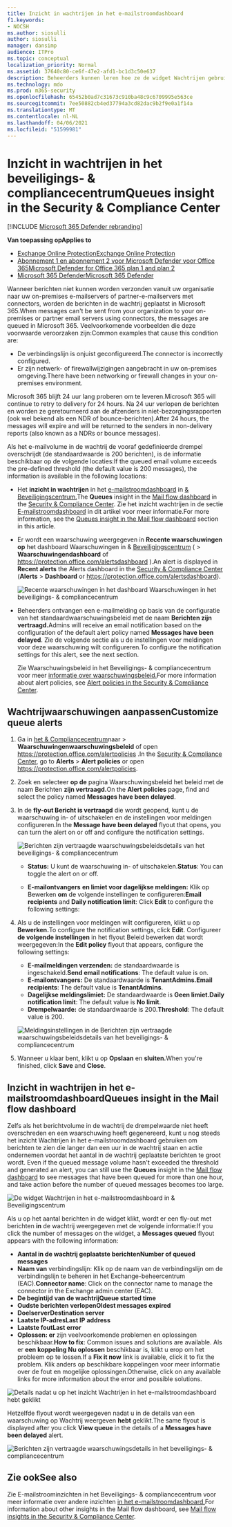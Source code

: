 ```yaml
---
title: Inzicht in wachtrijen in het e-mailstroomdashboard
f1.keywords:
- NOCSH
ms.author: siosulli
author: siosulli
manager: dansimp
audience: ITPro
ms.topic: conceptual
localization_priority: Normal
ms.assetid: 37640c80-ce6f-47e2-afd1-bc1d3c50e637
description: Beheerders kunnen leren hoe ze de widget Wachtrijen gebruiken in het e-mailstroomdashboard in het beveiligings- & compliancecentrum om mislukte e-mailstroom naar hun on-premises of partnerorganisaties te controleren via uitgaande verbindingslijnen.
ms.technology: mdo
ms.prod: m365-security
ms.openlocfilehash: 65452b0ad7c31673c910ba48c9c6709995e563ce
ms.sourcegitcommit: 7ee50882cb4ed37794a3cd82dac9b2f9e0a1f14a
ms.translationtype: MT
ms.contentlocale: nl-NL
ms.lasthandoff: 04/06/2021
ms.locfileid: "51599981"
---
```

# <a name="queues-insight-in-the-security--compliance-center"></a><span data-ttu-id="6723a-103">Inzicht in wachtrijen in het beveiligings- & compliancecentrum</span><span class="sxs-lookup"><span data-stu-id="6723a-103">Queues insight in the Security & Compliance Center</span></span>

[!INCLUDE [Microsoft 365 Defender rebranding](../includes/microsoft-defender-for-office.md)]

<span data-ttu-id="6723a-104">**Van toepassing op**</span><span class="sxs-lookup"><span data-stu-id="6723a-104">**Applies to**</span></span>
- [<span data-ttu-id="6723a-105">Exchange Online Protection</span><span class="sxs-lookup"><span data-stu-id="6723a-105">Exchange Online Protection</span></span>](exchange-online-protection-overview.md)
- [<span data-ttu-id="6723a-106">Abonnement 1 en abonnement 2 voor Microsoft Defender voor Office 365</span><span class="sxs-lookup"><span data-stu-id="6723a-106">Microsoft Defender for Office 365 plan 1 and plan 2</span></span>](defender-for-office-365.md)
- [<span data-ttu-id="6723a-107">Microsoft 365 Defender</span><span class="sxs-lookup"><span data-stu-id="6723a-107">Microsoft 365 Defender</span></span>](../defender/microsoft-365-defender.md)

<span data-ttu-id="6723a-108">Wanneer berichten niet kunnen worden verzonden vanuit uw organisatie naar uw on-premises e-mailservers of partner-e-mailservers met connectors, worden de berichten in de wachtrij geplaatst in Microsoft 365.</span><span class="sxs-lookup"><span data-stu-id="6723a-108">When messages can't be sent from your organization to your on-premises or partner email servers using connectors, the messages are queued in Microsoft 365.</span></span> <span data-ttu-id="6723a-109">Veelvoorkomende voorbeelden die deze voorwaarde veroorzaken zijn:</span><span class="sxs-lookup"><span data-stu-id="6723a-109">Common examples that cause this condition are:</span></span>

- <span data-ttu-id="6723a-110">De verbindingslijn is onjuist geconfigureerd.</span><span class="sxs-lookup"><span data-stu-id="6723a-110">The connector is incorrectly configured.</span></span>
- <span data-ttu-id="6723a-111">Er zijn netwerk- of firewallwijzigingen aangebracht in uw on-premises omgeving.</span><span class="sxs-lookup"><span data-stu-id="6723a-111">There have been networking or firewall changes in your on-premises environment.</span></span>

<span data-ttu-id="6723a-112">Microsoft 365 blijft 24 uur lang proberen om te leveren.</span><span class="sxs-lookup"><span data-stu-id="6723a-112">Microsoft 365 will continue to retry to delivery for 24 hours.</span></span> <span data-ttu-id="6723a-113">Na 24 uur verlopen de berichten en worden ze geretourneerd aan de afzenders in niet-bezorgingsrapporten (ook wel bekend als een NDR of bounce-berichten).</span><span class="sxs-lookup"><span data-stu-id="6723a-113">After 24 hours, the messages will expire and will be returned to the senders in non-delivery reports (also known as a NDRs or bounce messages).</span></span>

<span data-ttu-id="6723a-114">Als het e-mailvolume in de wachtrij de vooraf gedefinieerde drempel overschrijdt (de standaardwaarde is 200 berichten), is de informatie beschikbaar op de volgende locaties:</span><span class="sxs-lookup"><span data-stu-id="6723a-114">If the queued email volume exceeds the pre-defined threshold (the default value is 200 messages), the information is available in the following locations:</span></span>

- <span data-ttu-id="6723a-115">Het **inzicht in wachtrijen** in het [e-mailstroomdashboard](mail-flow-insights-v2.md) in [& Beveiligingscentrum.](https://protection.office.com)</span><span class="sxs-lookup"><span data-stu-id="6723a-115">The **Queues** insight in the [Mail flow dashboard](mail-flow-insights-v2.md) in the [Security & Compliance Center](https://protection.office.com).</span></span> <span data-ttu-id="6723a-116">Zie het inzicht wachtrijen in de sectie [E-mailstroomdashboard](#queues-insight-in-the-mail-flow-dashboard) in dit artikel voor meer informatie.</span><span class="sxs-lookup"><span data-stu-id="6723a-116">For more information, see the [Queues insight in the Mail flow dashboard](#queues-insight-in-the-mail-flow-dashboard) section in this article.</span></span>

- <span data-ttu-id="6723a-117">Er wordt een waarschuwing weergegeven in **Recente waarschuwingen op** het dashboard Waarschuwingen in & [Beveiligingscentrum](https://protection.office.com) ( \> **Waarschuwingendashboard** of <https://protection.office.com/alertsdashboard> ).</span><span class="sxs-lookup"><span data-stu-id="6723a-117">An alert is displayed in **Recent alerts** the Alerts dashboard in the [Security & Compliance Center](https://protection.office.com) (**Alerts** \> **Dashboard** or <https://protection.office.com/alertsdashboard>).</span></span>

  ![Recente waarschuwingen in het dashboard Waarschuwingen in het beveiligings- & compliancecentrum](../../media/mfi-queued-messages-alert.png)

- <span data-ttu-id="6723a-119">Beheerders ontvangen een e-mailmelding op basis van de configuratie van het standaardwaarschuwingsbeleid met de naam **Berichten zijn vertraagd.**</span><span class="sxs-lookup"><span data-stu-id="6723a-119">Admins will receive an email notification based on the configuration of the default alert policy named **Messages have been delayed**.</span></span> <span data-ttu-id="6723a-120">Zie de volgende sectie als u de instellingen voor meldingen voor deze waarschuwing wilt configureren.</span><span class="sxs-lookup"><span data-stu-id="6723a-120">To configure the notification settings for this alert, see the next section.</span></span>

  <span data-ttu-id="6723a-121">Zie Waarschuwingsbeleid in het Beveiligings- & compliancecentrum voor meer [informatie over waarschuwingsbeleid.](../../compliance/alert-policies.md)</span><span class="sxs-lookup"><span data-stu-id="6723a-121">For more information about alert policies, see [Alert policies in the Security & Compliance Center](../../compliance/alert-policies.md).</span></span>

## <a name="customize-queue-alerts"></a><span data-ttu-id="6723a-122">Wachtrijwaarschuwingen aanpassen</span><span class="sxs-lookup"><span data-stu-id="6723a-122">Customize queue alerts</span></span>

1. <span data-ttu-id="6723a-123">Ga in [het & Compliancecentrum](https://protection.office.com)naar  \> **Waarschuwingenwaarschuwingsbeleid** of open <https://protection.office.com/alertpolicies> .</span><span class="sxs-lookup"><span data-stu-id="6723a-123">In the [Security & Compliance Center](https://protection.office.com), go to **Alerts** \> **Alert policies** or open <https://protection.office.com/alertpolicies>.</span></span>

2. <span data-ttu-id="6723a-124">Zoek en selecteer **op de** pagina Waarschuwingsbeleid het beleid met de naam Berichten **zijn vertraagd.**</span><span class="sxs-lookup"><span data-stu-id="6723a-124">On the **Alert policies** page, find and select the policy named **Messages have been delayed**.</span></span>

3. <span data-ttu-id="6723a-125">In de **fly-out Bericht is vertraagd** die wordt geopend, kunt u de waarschuwing in- of uitschakelen en de instellingen voor meldingen configureren.</span><span class="sxs-lookup"><span data-stu-id="6723a-125">In the **Message have been delayed** flyout that opens, you can turn the alert on or off and configure the notification settings.</span></span>

   ![Berichten zijn vertraagde waarschuwingsbeleidsdetails van het beveiligings- & compliancecentrum](../../media/mfi-queued-messages-alert-policy.png)

   - <span data-ttu-id="6723a-127">**Status:** U kunt de waarschuwing in- of uitschakelen.</span><span class="sxs-lookup"><span data-stu-id="6723a-127">**Status**: You can toggle the alert on or off.</span></span>

   - <span data-ttu-id="6723a-128">**E-mailontvangers** **en limiet voor dagelijkse meldingen:** Klik op Bewerken **om** de volgende instellingen te configureren:</span><span class="sxs-lookup"><span data-stu-id="6723a-128">**Email recipients** and **Daily notification limit**: Click **Edit** to configure the following settings:</span></span>

4. <span data-ttu-id="6723a-129">Als u de instellingen voor meldingen wilt configureren, klikt u op **Bewerken.**</span><span class="sxs-lookup"><span data-stu-id="6723a-129">To configure the notification settings, click **Edit**.</span></span> <span data-ttu-id="6723a-130">Configureer **de volgende instellingen** in het flyout Beleid bewerken dat wordt weergegeven:</span><span class="sxs-lookup"><span data-stu-id="6723a-130">In the **Edit policy** flyout that appears, configure the following settings:</span></span>

   - <span data-ttu-id="6723a-131">**E-mailmeldingen verzenden:** de standaardwaarde is ingeschakeld.</span><span class="sxs-lookup"><span data-stu-id="6723a-131">**Send email notifications**: The default value is on.</span></span>
   - <span data-ttu-id="6723a-132">**E-mailontvangers:** De standaardwaarde is **TenantAdmins.**</span><span class="sxs-lookup"><span data-stu-id="6723a-132">**Email recipients**: The default value is **TenantAdmins**.</span></span>
   - <span data-ttu-id="6723a-133">**Dagelijkse meldingslimiet:** De standaardwaarde is **Geen limiet.**</span><span class="sxs-lookup"><span data-stu-id="6723a-133">**Daily notification limit**: The default value is **No limit**.</span></span>
   - <span data-ttu-id="6723a-134">**Drempelwaarde:** de standaardwaarde is 200.</span><span class="sxs-lookup"><span data-stu-id="6723a-134">**Threshold**: The default value is 200.</span></span>

   ![Meldingsinstellingen in de Berichten zijn vertraagde waarschuwingsbeleidsdetails van het beveiligings- & compliancecentrum](../../media/mfi-queued-messages-alert-policy-notification-settings.png)

5. <span data-ttu-id="6723a-136">Wanneer u klaar bent, klikt u op **Opslaan** en **sluiten.**</span><span class="sxs-lookup"><span data-stu-id="6723a-136">When you're finished, click **Save** and **Close**.</span></span>

## <a name="queues-insight-in-the-mail-flow-dashboard"></a><span data-ttu-id="6723a-137">Inzicht in wachtrijen in het e-mailstroomdashboard</span><span class="sxs-lookup"><span data-stu-id="6723a-137">Queues insight in the Mail flow dashboard</span></span>

<span data-ttu-id="6723a-138">Zelfs als het berichtvolume in de wachtrij de drempelwaarde niet heeft  overschreden en een waarschuwing heeft gegenereerd, kunt u nog steeds het inzicht Wachtrijen in het e-mailstroomdashboard gebruiken om berichten te zien die langer dan een uur in de wachtrij staan en actie ondernemen voordat het aantal in de wachtrij geplaatste berichten te groot wordt. [](mail-flow-insights-v2.md)</span><span class="sxs-lookup"><span data-stu-id="6723a-138">Even if the queued message volume hasn't exceeded the threshold and generated an alert, you can still use the **Queues** insight in the [Mail flow dashboard](mail-flow-insights-v2.md) to see messages that have been queued for more than one hour, and take action before the number of queued messages becomes too large.</span></span>

![De widget Wachtrijen in het e-mailstroomdashboard in & Beveiligingscentrum](../../media/mfi-queues-widget.png)

<span data-ttu-id="6723a-140">Als u op het aantal berichten in de widget klikt, wordt er een fly-out met berichten **in** de wachtrij weergegeven met de volgende informatie:</span><span class="sxs-lookup"><span data-stu-id="6723a-140">If you click the number of messages on the widget, a **Messages queued** flyout appears with the following information:</span></span>

- <span data-ttu-id="6723a-141">**Aantal in de wachtrij geplaatste berichten**</span><span class="sxs-lookup"><span data-stu-id="6723a-141">**Number of queued messages**</span></span>
- <span data-ttu-id="6723a-142">**Naam van** verbindingslijn: Klik op de naam van de verbindingslijn om de verbindingslijn te beheren in het Exchange-beheercentrum (EAC).</span><span class="sxs-lookup"><span data-stu-id="6723a-142">**Connector name**: Click on the connector name to manage the connector in the Exchange admin center (EAC).</span></span>
- <span data-ttu-id="6723a-143">**De begintijd van de wachtrij**</span><span class="sxs-lookup"><span data-stu-id="6723a-143">**Queue started time**</span></span>
- <span data-ttu-id="6723a-144">**Oudste berichten verlopen**</span><span class="sxs-lookup"><span data-stu-id="6723a-144">**Oldest messages expired**</span></span>
- <span data-ttu-id="6723a-145">**Doelserver**</span><span class="sxs-lookup"><span data-stu-id="6723a-145">**Destination server**</span></span>
- <span data-ttu-id="6723a-146">**Laatste IP-adres**</span><span class="sxs-lookup"><span data-stu-id="6723a-146">**Last IP address**</span></span>
- <span data-ttu-id="6723a-147">**Laatste fout**</span><span class="sxs-lookup"><span data-stu-id="6723a-147">**Last error**</span></span>
- <span data-ttu-id="6723a-148">**Oplossen: er** zijn veelvoorkomende problemen en oplossingen beschikbaar.</span><span class="sxs-lookup"><span data-stu-id="6723a-148">**How to fix**: Common issues and solutions are available.</span></span> <span data-ttu-id="6723a-149">Als er **een koppeling Nu oplossen** beschikbaar is, klikt u erop om het probleem op te lossen.</span><span class="sxs-lookup"><span data-stu-id="6723a-149">If a **Fix it now** link is available, click it to fix the problem.</span></span> <span data-ttu-id="6723a-150">Klik anders op beschikbare koppelingen voor meer informatie over de fout en mogelijke oplossingen.</span><span class="sxs-lookup"><span data-stu-id="6723a-150">Otherwise, click on any available links for more information about the error and possible solutions.</span></span>

![Details nadat u op het inzicht Wachtrijen in het e-mailstroomdashboard hebt geklikt](../../media/mfi-queues-details.png)

<span data-ttu-id="6723a-152">Hetzelfde flyout wordt weergegeven nadat  u in de details van een waarschuwing op Wachtrij weergeven **hebt** geklikt.</span><span class="sxs-lookup"><span data-stu-id="6723a-152">The same flyout is displayed after you click **View queue** in the details of a **Messages have been delayed** alert.</span></span>

![Berichten zijn vertraagde waarschuwingsdetails in het beveiligings- & compliancecentrum](../../media/mfi-queued-messages-alert-details.png)

## <a name="see-also"></a><span data-ttu-id="6723a-154">Zie ook</span><span class="sxs-lookup"><span data-stu-id="6723a-154">See also</span></span>

<span data-ttu-id="6723a-155">Zie E-mailstroominzichten in het Beveiligings- & compliancecentrum voor meer informatie over andere inzichten [in het e-mailstroomdashboard.](mail-flow-insights-v2.md)</span><span class="sxs-lookup"><span data-stu-id="6723a-155">For information about other insights in the Mail flow dashboard, see [Mail flow insights in the Security & Compliance Center](mail-flow-insights-v2.md).</span></span>

